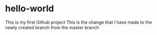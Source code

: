 # hello-world
This is my first Github project
This is the change that I have made to the newly created branch from the master branch

